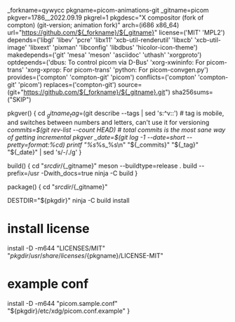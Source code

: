 _forkname=qywycc
pkgname=picom-animations-git
_gitname=picom
pkgver=1786__2022.09.19
pkgrel=1
pkgdesc="X compositor (fork of compton) (git-version; animation fork)"
arch=(i686 x86_64)
url="https://github.com/${_forkname}/${_gitname}"
license=('MIT' 'MPL2')
depends=('libgl' 'libev' 'pcre' 'libx11' 'xcb-util-renderutil' 'libxcb' 'xcb-util-image' 'libxext'
         'pixman' 'libconfig' 'libdbus' 'hicolor-icon-theme')
makedepends=('git' 'mesa' 'meson' 'asciidoc' 'uthash' 'xorgproto')
optdepends=('dbus:          To control picom via D-Bus'
            'xorg-xwininfo: For picom-trans'
            'xorg-xprop:    For picom-trans'
            'python:        For picom-convgen.py')
provides=('compton' 'compton-git' 'picom')
conflicts=('compton' 'compton-git' 'picom')
replaces=('compton-git')
source=(git+"https://github.com/${_forkname}/${_gitname}.git")
sha256sums=("SKIP")

pkgver() {
    cd ${_gitname}
    _tag=$(git describe --tags | sed 's:^v::') # tag is mobile, and switches between numbers and letters, can't use it for versioning
    _commits=$(git rev-list --count HEAD) # total commits is the most sane way of getting incremental pkgver
    _date=$(git log -1 --date=short --pretty=format:%cd)
    printf "%s_%s_%s\n" "${_commits}" "${_tag}" "${_date}" | sed 's/-/./g'
}

build() {
  cd "${srcdir}/${_gitname}"
  meson --buildtype=release . build --prefix=/usr -Dwith_docs=true
  ninja -C build
}

package() {
  cd "${srcdir}/${_gitname}"

  DESTDIR="${pkgdir}" ninja -C build install

  # install license
  install -D -m644 "LICENSES/MIT" "${pkgdir}/usr/share/licenses/${pkgname}/LICENSE-MIT"

  # example conf
  install -D -m644 "picom.sample.conf" "${pkgdir}/etc/xdg/picom.conf.example"
}
